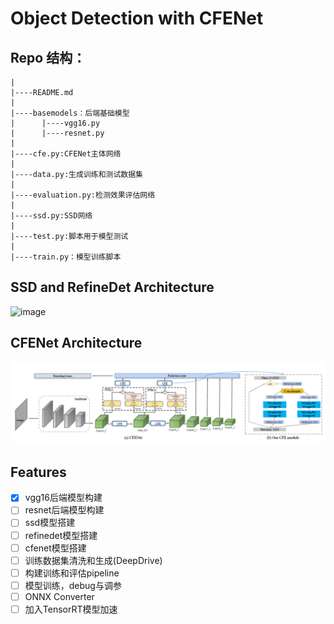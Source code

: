 # Object Detection with CFENet

## Repo 结构：

    |
    |----README.md
    |
    |----basemodels：后端基础模型
    |      |----vgg16.py
    |      |----resnet.py 
    |
    |----cfe.py:CFENet主体网络
    |
    |----data.py:生成训练和测试数据集
    |
    |----evaluation.py:检测效果评估网络
    |
    |----ssd.py:SSD网络
    |
    |----test.py:脚本用于模型测试
    |
    |----train.py：模型训练脚本


## SSD and RefineDet Architecture
![image](./ssd_fefinedet.PNG)

## CFENet Architecture
![image](./cfenet.PNG)

## Features
- [x] vgg16后端模型构建
- [ ] resnet后端模型构建
- [ ] ssd模型搭建
- [ ] refinedet模型搭建
- [ ] cfenet模型搭建
- [ ] 训练数据集清洗和生成(DeepDrive)
- [ ] 构建训练和评估pipeline
- [ ] 模型训练，debug与调参
- [ ] ONNX Converter
- [ ] 加入TensorRT模型加速
